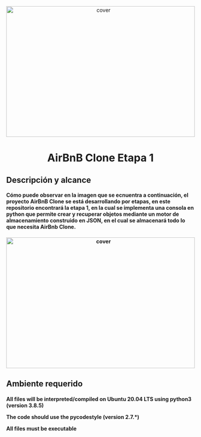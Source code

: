 <div align="center">
<img width="100%" height = "350px" src="https://github.com/bdbaraban/holbertonbnb/blob/master/assets/hbnb-logo.png?raw=true" alt="cover" />
</div>
<div align="center">
<h1> AirBnB Clone Etapa 1 </h1>
</div>
<p align='center'>


</p>
<div size='20px'>
</div>

<h2> Descripción y alcance </h2>
<h4> Cómo puede observar en la imagen que se ecnuentra a continuación, el proyecto AirBnB Clone se está desarrollando por etapas, en este repositorio encontrará la etapa 1, en la cual se implementa una consola en python que permite crear y recuperar objetos mediante un motor de almacenamiento construido en JSON, en el cual se almacenará todo lo que necesita AirBnb Clone. <h4>
  
  
<div align="center">
<img width="100%" height = "350px" src="https://i.imgur.com/ovMNyEZh.jpg" alt="cover" />
</div>

  <h2> Ambiente requerido </h2>
  
<h4> 
All files will be interpreted/compiled on Ubuntu 20.04 LTS using python3 (version 3.8.5)
  
The code should use the pycodestyle (version 2.7.*)
  
All  files must be executable

<h4>

